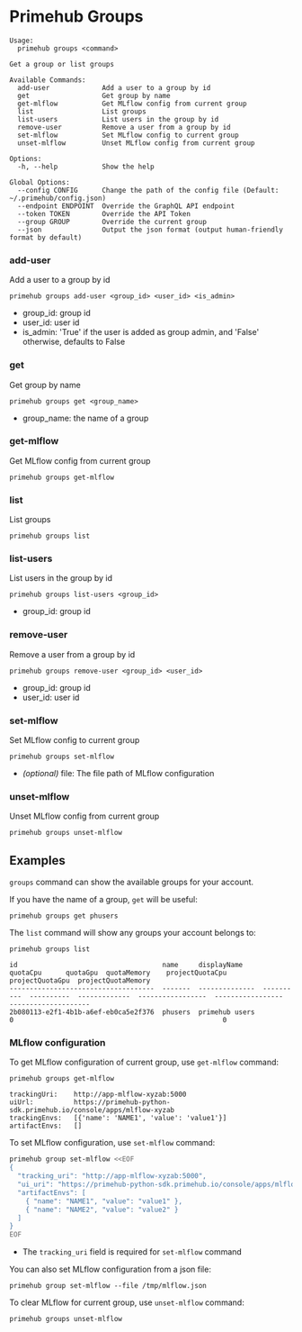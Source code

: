 
# Primehub Groups

```
Usage: 
  primehub groups <command>

Get a group or list groups

Available Commands:
  add-user             Add a user to a group by id
  get                  Get group by name
  get-mlflow           Get MLflow config from current group
  list                 List groups
  list-users           List users in the group by id
  remove-user          Remove a user from a group by id
  set-mlflow           Set MLflow config to current group
  unset-mlflow         Unset MLflow config from current group

Options:
  -h, --help           Show the help

Global Options:
  --config CONFIG      Change the path of the config file (Default: ~/.primehub/config.json)
  --endpoint ENDPOINT  Override the GraphQL API endpoint
  --token TOKEN        Override the API Token
  --group GROUP        Override the current group
  --json               Output the json format (output human-friendly format by default)

```


### add-user

Add a user to a group by id


```
primehub groups add-user <group_id> <user_id> <is_admin>
```

* group_id: group id
* user_id: user id
* is_admin: 'True' if the user is added as group admin, and 'False' otherwise, defaults to False
 




### get

Get group by name


```
primehub groups get <group_name>
```

* group_name: the name of a group
 




### get-mlflow

Get MLflow config from current group


```
primehub groups get-mlflow
```
 




### list

List groups


```
primehub groups list
```
 




### list-users

List users in the group by id


```
primehub groups list-users <group_id>
```

* group_id: group id
 




### remove-user

Remove a user from a group by id


```
primehub groups remove-user <group_id> <user_id>
```

* group_id: group id
* user_id: user id
 




### set-mlflow

Set MLflow config to current group


```
primehub groups set-mlflow
```
 

* *(optional)* file: The file path of MLflow configuration




### unset-mlflow

Unset MLflow config from current group


```
primehub groups unset-mlflow
```
 



 

## Examples

`groups` command can show the available groups for your account.

If you have the name of a group, `get` will be useful:

```
primehub groups get phusers
```

The `list` command will show any groups your account belongs to:

```
primehub groups list
```

```
id                                    name     displayName     quotaCpu      quotaGpu  quotaMemory    projectQuotaCpu      projectQuotaGpu  projectQuotaMemory
------------------------------------  -------  --------------  ----------  ----------  -------------  -----------------  -----------------  --------------------
2b080113-e2f1-4b1b-a6ef-eb0ca5e2f376  phusers  primehub users                       0                                                    0
```

### MLflow configuration

To get MLflow configuration of current group, use `get-mlflow` command:

```
primehub groups get-mlflow
```

```
trackingUri:    http://app-mlflow-xyzab:5000
uiUrl:          https://primehub-python-sdk.primehub.io/console/apps/mlflow-xyzab
trackingEnvs:   [{'name': 'NAME1', 'value': 'value1'}]
artifactEnvs:   []
```

To set MLflow configuration, use `set-mlflow` command:

```bash
primehub group set-mlflow <<EOF
{
  "tracking_uri": "http://app-mlflow-xyzab:5000",
  "ui_uri": "https://primehub-python-sdk.primehub.io/console/apps/mlflow-xyzab",
  "artifactEnvs": [
    { "name": "NAME1", "value": "value1" },
    { "name": "NAME2", "value": "value2" }
  ]
}
EOF
```

* The `tracking_uri` field is required for `set-mlflow` command

You can also set MLflow configuration from a json file:

```
primehub group set-mlflow --file /tmp/mlflow.json
```

To clear MLflow for current group, use `unset-mlflow` command:

```
primehub groups unset-mlflow
```
